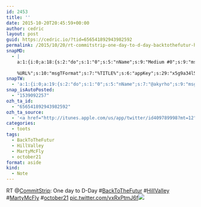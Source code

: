```yaml
---
id: 2453
title: ''
date: 2015-10-20T20:45:59+00:00
author: cedric
layout: post
guid: https://cedric.io/?tid=656541892943982592
permalink: /2015/10/20/rt-commitstrip-one-day-to-d-day-backtothefutur-hillvalley-martymcfly-october21-pic-twitter-com-vxrxptmj6f/
snapMD:
  - |
    a:1:{i:0;a:18:{s:2:"do";s:1:"0";s:5:"nName";s:9:"Medium #0";s:9:"msgFormat";s:19:"%FULLTEXT%
    
    %URL%";s:10:"msgTFormat";s:7:"%TITLE%";s:6:"appKey";s:29:"x5g9a34l5z294i5y2q284e4g54454";s:6:"appSec";s:85:"d3h0a44e4s2b4i5u2r234m5f5b4v2l5q2a444h574347464a454x2w20374447494c484b4w2c464f5u2d4z2";s:8:"inclTags";s:1:"1";s:7:"fltrsOn";i:0;s:5:"fltrs";a:0:{}s:7:"proxyOn";i:0;s:7:"useSURL";i:0;s:1:"v";i:350;s:4:"publ";s:1:"0";s:11:"accessToken";s:65:"2353413aa5437433e5648ccf74a16119308317c52d1a24d8ed99f26add037528a";s:12:"appAppUserID";s:65:"104b21fd8da79171a6e7bf800d03b4b761204f242935e05d2d86850a6b1635f77";s:14:"appAppUserName";s:26:"Cédric Bousmanne (akyrho)";s:13:"appAppUserURL";s:26:"https://medium.com/@akyrho";s:7:"pubList";a:0:{}}}
snapTW:
  - 'a:1:{i:0;a:19:{s:2:"do";s:1:"0";s:5:"nName";s:7:"@akyrho";s:9:"msgFormat";s:26:"%TITLE%. %EXCERPT% - %URL%";s:6:"appKey";s:55:"x5g9a8325v2y475r3c4m48584n53446p423r3r5u3e356j5j3k4r2p3";s:6:"appSec";s:105:"d3h0a94o46415u594v3q5l5n5l4r4x474x4j484o473u4i5w2m4k494z2k344n306n5r3l5v2s554p4n3p3k45495c3z4v4d3m3u5w525";s:7:"fltrsOn";i:0;s:5:"fltrs";a:0:{}s:7:"proxyOn";i:0;s:7:"useSURL";i:0;s:1:"v";i:350;s:5:"twURL";s:25:"http://twitter.com/akyrho";s:11:"accessToken";s:50:"6678782-Eyg60SCeh7762DEIsYtTPD5GVeOuSN8ATMdF2Lpppe";s:14:"accessTokenSec";s:45:"PgGDCbcYLJnR5esZjY9ID72A33mUNCYnQwaQTBsojSJNa";s:5:"tw140";i:0;s:10:"riComments";s:1:"1";s:11:"riCommentsM";s:1:"1";s:12:"riCommentsAA";s:1:"1";s:8:"attchImg";s:1:"1";s:9:"wpImgSize";s:4:"full";}}'
snap_isAutoPosted:
  - "1539092257"
ozh_ta_id:
  - "656541892943982592"
ozh_ta_source:
  - '<a href="http://itunes.apple.com/us/app/twitter/id409789998?mt=12" rel="nofollow">Twitter for Mac</a>'
categories:
  - toots
tags:
  - BackToTheFutur
  - HillValley
  - MartyMcFly
  - october21
format: aside
kind:
  - Note
---
```

RT <span class="username username_linked">@<a href="https://twitter.com/CommitStrip" title="CommitStrip">CommitStrip</a></span>: One day to D-Day <span class="hashtag hashtag_local">#<a href="https://cedric.io/tag/backtothefutur/">BackToTheFutur</a> <span class="hashtag hashtag_local">#<a href="https://cedric.io/tag/hillvalley/">HillValley</a> <span class="hashtag hashtag_local">#<a href="https://cedric.io/tag/martymcfly/">MartyMcFly</a> <span class="hashtag hashtag_local">#<a href="https://cedric.io/tag/october21/">october21</a> <a href="https://twitter.com/CommitStrip/status/656514460639698945/photo/1" title="https://twitter.com/CommitStrip/status/656514460639698945/photo/1" class="link link_untco link_untco_image">pic.twitter.com/vxRxPtmJ6f</a><span class="embed_image embed_image_yes"><a href="https://twitter.com/CommitStrip/status/656514460639698945/photo/1"><img src="https://i0.wp.com/pbs.twimg.com/media/CRxobBNW0AAcRL6.jpg?w=900&#038;ssl=1" data-recalc-dims="1" /></a></span></p>
